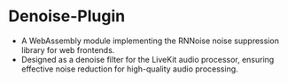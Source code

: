 # Denoise-Plugin

- A WebAssembly module implementing the RNNoise noise suppression library for web frontends.
- Designed as a denoise filter for the LiveKit audio processor, ensuring effective noise reduction for high-quality audio processing.